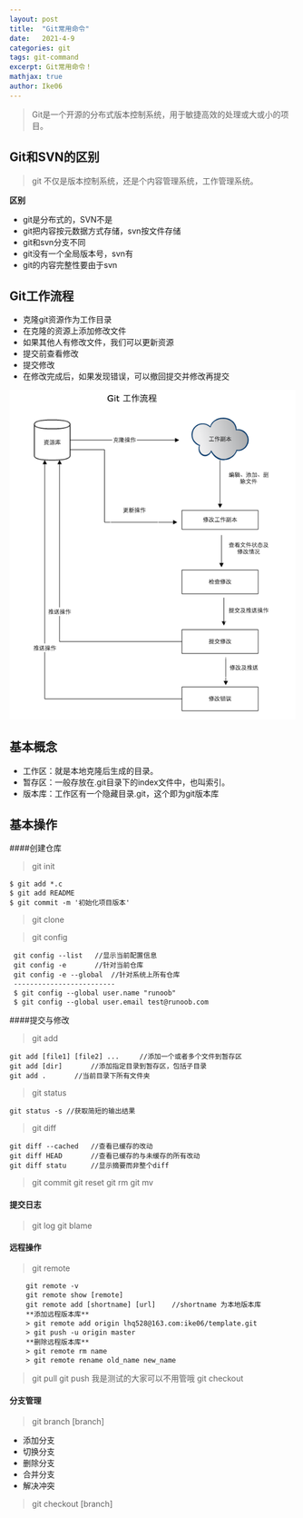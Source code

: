 ```yaml
---
layout: post
title:  "Git常用命令"
date:   2021-4-9
categories: git
tags: git-command
excerpt: Git常用命令！
mathjax: true
author: Ike06
---
```


> Git是一个开源的分布式版本控制系统，用于敏捷高效的处理或大或小的项目。
## Git和SVN的区别
> git 不仅是版本控制系统，还是个内容管理系统，工作管理系统。

**区别**
- git是分布式的，SVN不是
- git把内容按元数据方式存储，svn按文件存储
- git和svn分支不同
- git没有一个全局版本号，svn有
- git的内容完整性要由于svn

## Git工作流程
- 克隆git资源作为工作目录
- 在克隆的资源上添加修改文件
- 如果其他人有修改文件，我们可以更新资源
- 提交前查看修改
- 提交修改
- 在修改完成后，如果发现错误，可以撤回提交并修改再提交

![Git工作流程图](./../img/git工作流程.png)

## 基本概念

- 工作区：就是本地克隆后生成的目录。
- 暂存区：一般存放在.git目录下的index文件中，也叫索引。
- 版本库：工作区有一个隐藏目录.git，这个即为git版本库

## 基本操作
####创建仓库
> git init 
```shell
$ git add *.c
$ git add README
$ git commit -m '初始化项目版本'
```
> git clone

> git config
```jshelllanguage
 git config --list   //显示当前配置信息
 git config -e       //针对当前仓库
 git config -e --global  //针对系统上所有仓库
 -------------------------
 $ git config --global user.name "runoob"
 $ git config --global user.email test@runoob.com
```
####提交与修改
> git add 
```shell
git add [file1] [file2] ...		//添加一个或者多个文件到暂存区
git add [dir]		//添加指定目录到暂存区，包括子目录
git add .		//当前目录下所有文件夹
```
> git status
```
git status -s //获取简短的输出结果
```
> git diff
```shell
git diff --cached	//查看已缓存的改动
git diff HEAD 		//查看已缓存的与未缓存的所有改动
git diff statu 		//显示摘要而非整个diff
```
> git commit 
> git reset
> git rm
> git mv
#### 提交日志
> git log
> git blame
#### 远程操作
> git remote
```shell
	git remote -v
	git remote show [remote]
	git remote add [shortname] [url]	//shortname 为本地版本库
	**添加远程版本库**
	> git remote add origin lhq528@163.com:ike06/template.git
	> git push -u origin master
	**删除远程版本库**
	> git remote rm name
	> git remote rename old_name new_name

```

> git pull
> git push 
我是测试的大家可以不用管哦
> git checkout

#### 分支管理
> git branch [branch]
 - 添加分支
 - 切换分支
 - 删除分支
 - 合并分支
 - 解决冲突
> git checkout [branch]

